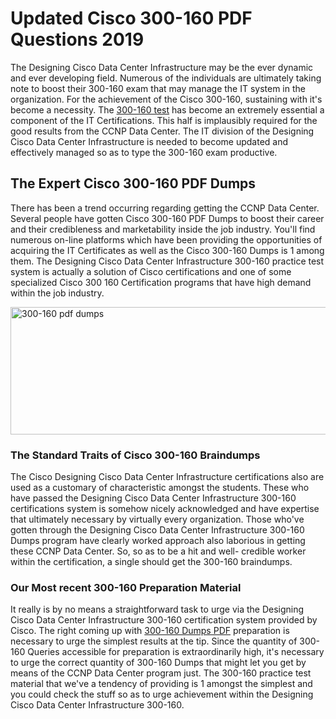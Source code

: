 <h1><strong>Updated Cisco 300-160 PDF Questions 2019</strong></h1>
<p>The Designing Cisco Data Center Infrastructure may be the ever dynamic and ever developing field. Numerous of the individuals are ultimately taking note to boost their 300-160 exam that may manage the IT system in the organization. For the achievement of the Cisco 300-160, sustaining with it's become a necessity. The <a href="https://www.securedumps.com/300-160-cheat-sheet.html">300-160 test</a> has become an extremely essential a component of the IT Certifications. This half is implausibly required for the good results from the CCNP Data Center. The IT division of the Designing Cisco Data Center Infrastructure is needed to become updated and effectively managed so as to type the 300-160 exam productive.</p>
<h2><strong>The Expert Cisco 300-160 PDF Dumps</strong></h2>
<p>There has been a trend occurring regarding getting the CCNP Data Center. Several people have gotten Cisco 300-160 PDF Dumps to boost their career and their credibleness and marketability inside the job industry. You'll find numerous on-line platforms which have been providing the opportunities of acquiring the IT Certificates as well as the Cisco 300-160 Dumps is 1 among them. The Designing Cisco Data Center Infrastructure 300-160 practice test system is actually a solution of Cisco certifications and one of some specialized Cisco 300 160 Certification programs that have high demand within the job industry.</p>
<p><a href="https://www.securedumps.com/300-160-cheat-sheet.html"><img src="https://i.imgur.com/LkNlujf.jpg" alt="300-160 pdf dumps" width="550" height="204" /></a></p>
<h3><strong>The Standard Traits of Cisco 300-160 Braindumps</strong></h3>
<p>The Cisco Designing Cisco Data Center Infrastructure certifications also are used as a customary of characteristic amongst the students. These who have passed the Designing Cisco Data Center Infrastructure 300-160 certifications system is somehow nicely acknowledged and have expertise that ultimately necessary by virtually every organization. Those who've gotten through the Designing Cisco Data Center Infrastructure 300-160 Dumps program have clearly worked approach also laborious in getting these CCNP Data Center. So, so as to be a hit and well- credible worker within the certification, a single should get the 300-160 braindumps.</p>
<h3><strong>Our Most recent 300-160 Preparation Material</strong></h3>
<p>It really is by no means a straightforward task to urge via the Designing Cisco Data Center Infrastructure 300-160 certification system provided by Cisco. The right coming up with <a href="https://www.securedumps.com/300-160-cheat-sheet.html">300-160 Dumps PDF</a> preparation is necessary to urge the simplest results at the tip. Since the quantity of 300-160 Queries accessible for preparation is extraordinarily high, it's necessary to urge the correct quantity of 300-160 Dumps that might let you get by means of the CCNP Data Center program just. The 300-160 practice test material that we've a tendency of providing is 1 amongst the simplest and you could check the stuff so as to urge achievement within the Designing Cisco Data Center Infrastructure 300-160.</p>
